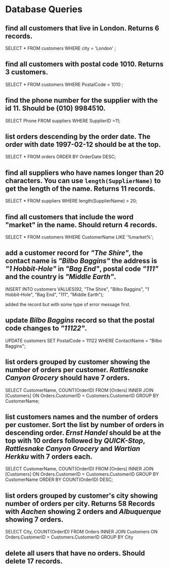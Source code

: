 # Database Queries

## find all customers that live in London. Returns 6 records.
SELECT  * FROM customers WHERE city = 'London' ;

## find all customers with postal code 1010. Returns 3 customers.
SELECT  * FROM customers WHERE PostalCode = 1010 ;
## find the phone number for the supplier with the id 11. Should be (010) 9984510.
SELECT  Phone FROM suppliers WHERE SupplierID =11;
## list orders descending by the order date. The order with date 1997-02-12 should be at the top.
SELECT * FROM orders ORDER BY OrderDate DESC;
## find all suppliers who have names longer than 20 characters. You can use `length(SupplierName)` to get the length of the name. Returns 11 records.
SELECT * FROM suppliers WHERE length(SupplierName) > 20;
## find all customers that include the word "market" in the name. Should return 4 records.
SELECT * FROM customers WHERE CustomerName LIKE '%market%';
## add a customer record for _"The Shire"_, the contact name is _"Bilbo Baggins"_ the address is _"1 Hobbit-Hole"_ in _"Bag End"_, postal code _"111"_ and the country is _"Middle Earth"_.
INSERT INTO customers VALUES(92, "The Shire", "Bilbo Baggins", "1 Hobbit-Hole", "Bag End", "111", "Middle Earth");

added the record but with some type of error message first. 
## update _Bilbo Baggins_ record so that the postal code changes to _"11122"_.
UPDATE customers SET PostalCode = 11122 WHERE ContactName = "Bilbo Baggins";
## list orders grouped by customer showing the number of orders per customer. _Rattlesnake Canyon Grocery_ should have 7 orders.
SELECT CustomerName, COUNT(OrderID) FROM [Orders] INNER JOIN [Customers] ON Orders.CustomerID = Customers.CustomerID GROUP BY CustomerName;
## list customers names and the number of orders per customer. Sort the list by number of orders in descending order. _Ernst Handel_ should be at the top with 10 orders followed by _QUICK-Stop_, _Rattlesnake Canyon Grocery_ and _Wartian Herkku_ with 7 orders each.
SELECT CustomerName, COUNT(OrderID) FROM [Orders] INNER JOIN [Customers] ON Orders.CustomerID = Customers.CustomerID GROUP BY CustomerName ORDER BY COUNT(OrderID) DESC;
## list orders grouped by customer's city showing number of orders per city. Returns 58 Records with _Aachen_ showing 2 orders and _Albuquerque_ showing 7 orders.
SELECT City, COUNT(OrderID) FROM Orders INNER JOIN Customers ON Orders.CustomerID = Customers.CustomerID GROUP BY City 
## delete all users that have no orders. Should delete 17 records.

